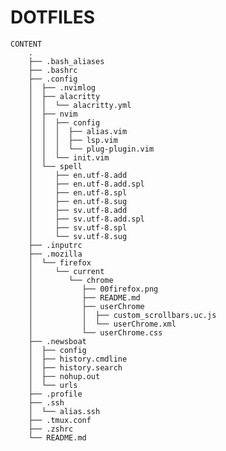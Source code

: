 # DOTFILES

    CONTENT
		.
		├── .bash_aliases
		├── .bashrc
		├── .config
		│  ├── .nvimlog
		│  ├── alacritty
		│  │  └── alacritty.yml
		│  ├── nvim
		│  │  ├── config
		│  │  │  ├── alias.vim
		│  │  │  ├── lsp.vim
		│  │  │  └── plug-plugin.vim
		│  │  └── init.vim
		│  └── spell
		│     ├── en.utf-8.add
		│     ├── en.utf-8.add.spl
		│     ├── en.utf-8.spl
		│     ├── en.utf-8.sug
		│     ├── sv.utf-8.add
		│     ├── sv.utf-8.add.spl
		│     ├── sv.utf-8.spl
		│     └── sv.utf-8.sug
		├── .inputrc
		├── .mozilla
		│  └── firefox
		│     └── current
		│        └── chrome
		│           ├── 00firefox.png
		│           ├── README.md
		│           ├── userChrome
		│           │  ├── custom_scrollbars.uc.js
		│           │  └── userChrome.xml
		│           └── userChrome.css
		├── .newsboat
		│  ├── config
		│  ├── history.cmdline
		│  ├── history.search
		│  ├── nohup.out
		│  └── urls
		├── .profile
		├── .ssh
		│  └── alias.ssh
		├── .tmux.conf
		├── .zshrc
		└── README.md
